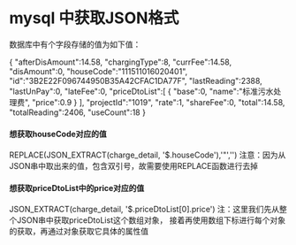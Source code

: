 # mysql 中获取JSON格式
数据库中有个字段存储的值为如下值：

{
"afterDisAmount":14.58,
"chargingType":8,
"currFee":14.58,
"disAmount":0,
"houseCode":"111511016020401",
"id":"3B2E22F096744950B35A42CFAC1DA77F",
"lastReading":2388,
"lastUnPay":0,
"lateFee":0,
"priceDtoList":[
{
"base":0,
"name":"标准污水处理费",
"price":0.9
}
],
"projectId":"1019",
"rate":1,
"shareFee":0,
"total":14.58,
"totalReading":2406,
"useCount":18
}

####  想获取houseCode对应的值

REPLACE(JSON_EXTRACT(charge_detail, '$.houseCode'),'"','')
注意：因为从JSON串中取出来的值，包含双引号，故需要使用REPLACE函数进行去掉

####  想获取priceDtoList中的price对应的值

JSON_EXTRACT(charge_detail, '$.priceDtoList[0].price')
注：这里我们先从整个JSON串中获取priceDtoList这个数组对象，
接着再使用数组下标进行每个对象的获取，再通过对象获取它具体的属性值

